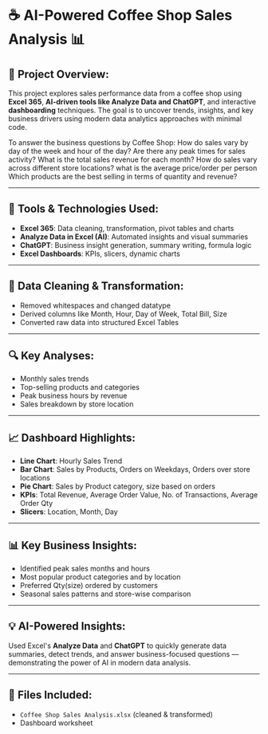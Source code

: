 # ☕ AI-Powered Coffee Shop Sales Analysis 📊 

## 📌 Project Overview:

This project explores sales performance data from a coffee shop using **Excel 365**, **AI-driven tools like Analyze Data and ChatGPT**, and interactive **dashboarding** techniques. The goal is to uncover trends, insights, and key business drivers using modern data analytics approaches with minimal code.

To answer the business questions by Coffee Shop:
 How do sales vary by day of the week and hour of the day?
 Are there any peak times for sales activity?
 What is the total sales revenue for each month?
 How do sales vary across different store locations?
 what is the average price/order per person
 Which products are the best selling in terms of quantity and revenue?

---

## 🧠 Tools & Technologies Used:

* **Excel 365**: Data cleaning, transformation, pivot tables and charts
* **Analyze Data in Excel (AI)**: Automated insights and visual summaries
* **ChatGPT**: Business insight generation, summary writing, formula logic
* **Excel Dashboards**: KPIs, slicers, dynamic charts

---

## 🧹 Data Cleaning & Transformation:

* Removed whitespaces and changed datatype 
* Derived columns like Month, Hour, Day of Week, Total Bill, Size 
* Converted raw data into structured Excel Tables

---

## 🔍 Key Analyses:

* Monthly sales trends
* Top-selling products and categories
* Peak business hours by revenue
* Sales breakdown by store location 

---

## 📈 Dashboard Highlights:

* **Line Chart**: Hourly Sales Trend
* **Bar Chart**: Sales by Products, Orders on Weekdays, Orders over store locations
* **Pie Chart**: Sales by Product category, size based on orders
* **KPIs**: Total Revenue, Average Order Value, No. of Transactions, Average Order Qty
* **Slicers**: Location, Month, Day

---

## 📊 Key Business Insights:

* Identified peak sales months and hours
* Most popular product categories and by location
* Preferred Qty(size) ordered by customers
* Seasonal sales patterns and store-wise comparison

---

## 💡 AI-Powered Insights:

Used Excel's **Analyze Data** and **ChatGPT** to quickly generate data summaries, detect trends, and answer business-focused questions — demonstrating the power of AI in modern data analysis.

---

## 📁 Files Included:

* `Coffee Shop Sales Analysis.xlsx` (cleaned & transformed)
* Dashboard worksheet

